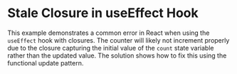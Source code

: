 # Stale Closure in useEffect Hook
This example demonstrates a common error in React when using the `useEffect` hook with closures.  The counter will likely not increment properly due to the closure capturing the initial value of the `count` state variable rather than the updated value.  The solution shows how to fix this using the functional update pattern.
